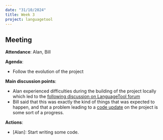 ```yaml
---
date: "31/10/2024"
title: Week 3
project: languagetool
---
```

## Meeting

**Attendance**: Alan, Bill

**Agenda**:
  - Follow the evolution of the project

**Main discussion points**:
  - Alan experienced difficulties during the building of the project locally which led to the [following discussion on LanguageTool forum](https://forum.languagetool.org/t/cy-getting-started-for-welsh/10596/7)
  - Bill said that this was exactly the kind of things that was expected to happen, and that a problem leading to a [code update](https://github.com/languagetool-org/languagetool/commit/42f2c0e8428bb39a95f1d9369b5e9716631bb76a) on the project is some sort of a progress.

**Actions**:
  - [Alan]: Start writing some code.
